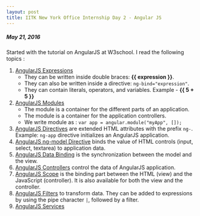```yaml
---
layout: post
title: IITK New York Office Internship Day 2 - Angular JS 
---
```

##### *May 21, 2016*

Started with the tutorial on AngularJS at W3school. I read the following topics :

1. [AngularJS Expressions](http://www.w3schools.com/angular/angular_expressions.asp) 
   * They can be written inside double braces: **{{ expression }}**.
   * They can also be written inside a directive: ```ng-bind="expression"```.
   * They can contain literals, operators, and variables. Example - **{{ 5 + 5 }}**
2. [AngularJS Modules](http://www.w3schools.com/angular/angular_modules.asp)
   * The module is a container for the different parts of an application.
   * The module is a container for the application controllers.
   * We write module as : 
     ```var app = angular.module("myApp", []);```
3. [AngularJS Directives](http://www.w3schools.com/angular/angular_directives.asp) are extended HTML attributes with the prefix ```ng-```. Example: ```ng-app``` directive initializes an AngularJS application.
4. [AngularJS ng-model Directive](http://www.w3schools.com/angular/angular_model.asp) binds the value of HTML controls (input, select, textarea) to application data.
5. [AngularJS Data Binding](http://www.w3schools.com/angular/angular_databinding.asp) is the synchronization between the model and the view.
6. [AngularJS Controllers](http://www.w3schools.com/angular/angular_controllers.asp) control the data of AngularJS application.
7. [AngularJS Scope](http://www.w3schools.com/angular/angular_scopes.asp) is the binding part between the HTML (view) and the JavaScript (controller). It is also available for both the view and the controller.
8. [AngularJS Filters](http://www.w3schools.com/angular/angular_filters.asp) to transform data. They can be added to expressions by using the pipe character ```|```, followed by a filter.
9. [AngularJS Services](http://www.w3schools.com/angular/angular_services.asp) 

  
